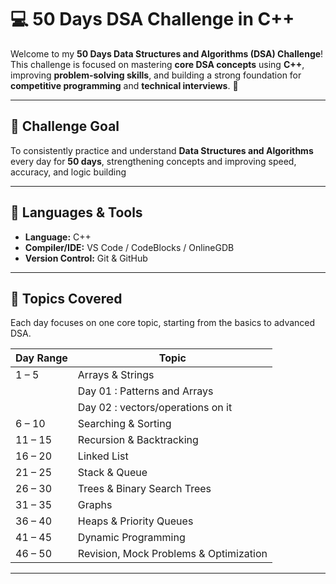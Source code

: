 # 💻 50 Days DSA Challenge in C++

Welcome to my **50 Days Data Structures and Algorithms (DSA) Challenge**!  
This challenge is focused on mastering **core DSA concepts** using **C++**, improving **problem-solving skills**, and building a strong foundation for **competitive programming** and **technical interviews**. 💪

---

## 🎯 **Challenge Goal**
To consistently practice and understand **Data Structures and Algorithms** every day for **50 days**, strengthening concepts and improving speed, accuracy, and logic building

---

## 📘 **Languages & Tools**
- **Language:** C++  
- **Compiler/IDE:** VS Code / CodeBlocks / OnlineGDB  
- **Version Control:** Git & GitHub  

---

## 🧠 **Topics Covered**
Each day focuses on one core topic, starting from the basics to advanced DSA.

| Day Range | Topic |
|------------|--------|
| 1 – 5 | Arrays & Strings |
|       |Day 01 : Patterns and Arrays
|       |Day 02 : vectors/operations on it
| 6 – 10 | Searching & Sorting |
| 11 – 15 | Recursion & Backtracking |
| 16 – 20 | Linked List |
| 21 – 25 | Stack & Queue |
| 26 – 30 | Trees & Binary Search Trees |
| 31 – 35 | Graphs |
| 36 – 40 | Heaps & Priority Queues |
| 41 – 45 | Dynamic Programming |
| 46 – 50 | Revision, Mock Problems & Optimization |

---



